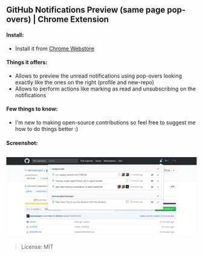 ## GitHub Notifications Preview (same page pop-overs) | Chrome Extension 

#### Install:
- Install it from [Chrome Webstore](https://chrome.google.com/webstore/detail/github-notifications-prev/kgilejfahkjidpaclkepbdoeioeohfmj?hl=en&gl=IN)

#### Things it offers:
- Allows to preview the unread notifications using pop-overs looking exactly like the ones on the right (profile and new-repo)
- Allows to perform actions like marking as read and unsubscribing on the notifications 

#### Few things to know:
- I'm new to making open-source contributions so feel free to suggest me how to do things better :)

#### Screenshot: 
  ![Notification Preview Example](notification-preview-screenshot.PNG)
--------------------------
> License: MIT
